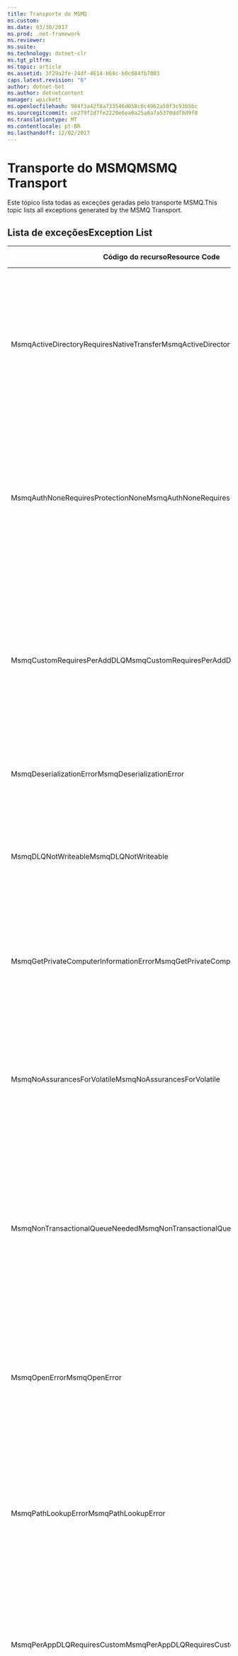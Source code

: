 ```yaml
---
title: Transporte do MSMQ
ms.custom: 
ms.date: 03/30/2017
ms.prod: .net-framework
ms.reviewer: 
ms.suite: 
ms.technology: dotnet-clr
ms.tgt_pltfrm: 
ms.topic: article
ms.assetid: 3f29a2fe-24df-4614-b64c-b0c084fb7003
caps.latest.revision: "6"
author: dotnet-bot
ms.author: dotnetcontent
manager: wpickett
ms.openlocfilehash: 904f3a42f8a733546d058c0c4962a50f3c93b5bc
ms.sourcegitcommit: ce279f2d7fe2220e6ea0a25a8a7a5370ddf8d9f0
ms.translationtype: MT
ms.contentlocale: pt-BR
ms.lasthandoff: 12/02/2017
---
```

# <a name="msmq-transport"></a><span data-ttu-id="6a3d9-102">Transporte do MSMQ</span><span class="sxs-lookup"><span data-stu-id="6a3d9-102">MSMQ Transport</span></span>
<span data-ttu-id="6a3d9-103">Este tópico lista todas as exceções geradas pelo transporte MSMQ.</span><span class="sxs-lookup"><span data-stu-id="6a3d9-103">This topic lists all exceptions generated by the MSMQ Transport.</span></span>  
  
## <a name="exception-list"></a><span data-ttu-id="6a3d9-104">Lista de exceções</span><span class="sxs-lookup"><span data-stu-id="6a3d9-104">Exception List</span></span>  
  
|<span data-ttu-id="6a3d9-105">Código do recurso</span><span class="sxs-lookup"><span data-stu-id="6a3d9-105">Resource Code</span></span>|<span data-ttu-id="6a3d9-106">Cadeia de caracteres de recurso</span><span class="sxs-lookup"><span data-stu-id="6a3d9-106">Resource String</span></span>|  
|-------------------|---------------------|  
|<span data-ttu-id="6a3d9-107">MsmqActiveDirectoryRequiresNativeTransfer</span><span class="sxs-lookup"><span data-stu-id="6a3d9-107">MsmqActiveDirectoryRequiresNativeTransfer</span></span>|<span data-ttu-id="6a3d9-108">A validação de associação para a mensagem de falha.</span><span class="sxs-lookup"><span data-stu-id="6a3d9-108">The binding validation for the message failed.</span></span> <span data-ttu-id="6a3d9-109">O cliente não pode enviar mensagens.</span><span class="sxs-lookup"><span data-stu-id="6a3d9-109">The client cannot send messages.</span></span> <span data-ttu-id="6a3d9-110">Um conflito nas propriedades da associação causou essa falha.</span><span class="sxs-lookup"><span data-stu-id="6a3d9-110">A conflict in the binding properties caused this failure.</span></span> <span data-ttu-id="6a3d9-111">A propriedade UseActiveDirectory está definida como true e QueueTransferProtocol está definida como Native.</span><span class="sxs-lookup"><span data-stu-id="6a3d9-111">The UseActiveDirectory is set to true and QueueTransferProtocol is set to Native.</span></span> <span data-ttu-id="6a3d9-112">Para resolver o conflito, corrija uma das propriedades.</span><span class="sxs-lookup"><span data-stu-id="6a3d9-112">To resolve the conflict, correct one of the properties.</span></span>|  
|<span data-ttu-id="6a3d9-113">MsmqAuthNoneRequiresProtectionNone</span><span class="sxs-lookup"><span data-stu-id="6a3d9-113">MsmqAuthNoneRequiresProtectionNone</span></span>|<span data-ttu-id="6a3d9-114">A validação de associação para o serviço falhou.</span><span class="sxs-lookup"><span data-stu-id="6a3d9-114">The binding validation for the service failed.</span></span> <span data-ttu-id="6a3d9-115">O ponto de extremidade de serviço ou o cliente não pode ser iniciado.</span><span class="sxs-lookup"><span data-stu-id="6a3d9-115">The service endpoint or the client cannot be started.</span></span> <span data-ttu-id="6a3d9-116">Um conflito nas propriedades da associação causou essa falha.</span><span class="sxs-lookup"><span data-stu-id="6a3d9-116">A conflict in the binding properties caused this failure.</span></span> <span data-ttu-id="6a3d9-117">MsmqAuthenticationMode está definida como None e MsmqProtectionLevel não está definida como None.</span><span class="sxs-lookup"><span data-stu-id="6a3d9-117">The MsmqAuthenticationMode is set to None and MsmqProtectionLevel is not set to None.</span></span> <span data-ttu-id="6a3d9-118">Para resolver o conflito, corrija uma das propriedades.</span><span class="sxs-lookup"><span data-stu-id="6a3d9-118">To resolve to conflict, correct one of the properties.</span></span>|  
|<span data-ttu-id="6a3d9-119">MsmqCustomRequiresPerAddDLQ</span><span class="sxs-lookup"><span data-stu-id="6a3d9-119">MsmqCustomRequiresPerAddDLQ</span></span>|<span data-ttu-id="6a3d9-120">A validação de associação para a mensagem de falha.</span><span class="sxs-lookup"><span data-stu-id="6a3d9-120">The binding validation for the message failed.</span></span> <span data-ttu-id="6a3d9-121">O cliente não é possível enviar a mensagem.</span><span class="sxs-lookup"><span data-stu-id="6a3d9-121">The client cannot send the message.</span></span> <span data-ttu-id="6a3d9-122">A propriedade DeadLetterQueue está definida como Custom, mas a propriedade CustomDeadLetterQueue não está especificada.</span><span class="sxs-lookup"><span data-stu-id="6a3d9-122">The DeadLetterQueue is set to Custom, but the CustomDeadLetterQueue is not specified.</span></span> <span data-ttu-id="6a3d9-123">Especifique o URI da fila de mensagens mortas para cada aplicativo na propriedade CustomDeadLetterQueue.</span><span class="sxs-lookup"><span data-stu-id="6a3d9-123">Specify the URI of the dead letter queue for each application in the CustomDeadLetterQueue property.</span></span>|  
|<span data-ttu-id="6a3d9-124">MsmqDeserializationError</span><span class="sxs-lookup"><span data-stu-id="6a3d9-124">MsmqDeserializationError</span></span>|<span data-ttu-id="6a3d9-125">Ocorreu um erro ao desserializar a mensagem XML.</span><span class="sxs-lookup"><span data-stu-id="6a3d9-125">An error was encountered while deserializing the XML message.</span></span> <span data-ttu-id="6a3d9-126">A mensagem não pode ser recebida e é descartada.</span><span class="sxs-lookup"><span data-stu-id="6a3d9-126">The message cannot be received and is dropped.</span></span>|  
|<span data-ttu-id="6a3d9-127">MsmqDLQNotWriteable</span><span class="sxs-lookup"><span data-stu-id="6a3d9-127">MsmqDLQNotWriteable</span></span>|<span data-ttu-id="6a3d9-128">Falha na validação de associação para o cliente.</span><span class="sxs-lookup"><span data-stu-id="6a3d9-128">The binding validation for the client failed.</span></span> <span data-ttu-id="6a3d9-129">O cliente não pode enviar uma mensagem.</span><span class="sxs-lookup"><span data-stu-id="6a3d9-129">The client cannot send a message.</span></span> <span data-ttu-id="6a3d9-130">A fila de mensagens mortas especificada não existe ou não pode ser gravada.</span><span class="sxs-lookup"><span data-stu-id="6a3d9-130">The specified dead-letter queue does not exist or cannot be written.</span></span> <span data-ttu-id="6a3d9-131">Certifique-se de que a fila existe com a autorização adequada para gravar nele.</span><span class="sxs-lookup"><span data-stu-id="6a3d9-131">Ensure the queue exists with the proper authorization to write to it.</span></span>|  
|<span data-ttu-id="6a3d9-132">MsmqGetPrivateComputerInformationError</span><span class="sxs-lookup"><span data-stu-id="6a3d9-132">MsmqGetPrivateComputerInformationError</span></span>|<span data-ttu-id="6a3d9-133">A verificação de versão falhou com o erro especificado.</span><span class="sxs-lookup"><span data-stu-id="6a3d9-133">The version check failed with the specified error.</span></span> <span data-ttu-id="6a3d9-134">A versão do MSMQ não pode ser detectada por todas as operações que estão no canal em fila falharão.</span><span class="sxs-lookup"><span data-stu-id="6a3d9-134">The version of MSMQ cannot be detected All operations that are on the queued channel will fail.</span></span> <span data-ttu-id="6a3d9-135">Verifique se o MSMQ está instalado e está disponível.</span><span class="sxs-lookup"><span data-stu-id="6a3d9-135">Ensure that MSMQ is installed and is available.</span></span>|  
|<span data-ttu-id="6a3d9-136">MsmqNoAssurancesForVolatile</span><span class="sxs-lookup"><span data-stu-id="6a3d9-136">MsmqNoAssurancesForVolatile</span></span>|<span data-ttu-id="6a3d9-137">A validação de associação para o serviço falhou.</span><span class="sxs-lookup"><span data-stu-id="6a3d9-137">The binding validation for the service failed.</span></span> <span data-ttu-id="6a3d9-138">O ponto de extremidade de serviço ou o cliente não pode ser iniciado.</span><span class="sxs-lookup"><span data-stu-id="6a3d9-138">The service endpoint or the client cannot be started.</span></span> <span data-ttu-id="6a3d9-139">A propriedade ExactlyOnce está definida como true e a propriedade Durable é definido como false.</span><span class="sxs-lookup"><span data-stu-id="6a3d9-139">The ExactlyOnce property is set to true and the Durable property is set to false.</span></span> <span data-ttu-id="6a3d9-140">Não há suporte para isso.</span><span class="sxs-lookup"><span data-stu-id="6a3d9-140">This is not supported.</span></span> <span data-ttu-id="6a3d9-141">Para resolver o conflito, corrija uma dessas propriedades.</span><span class="sxs-lookup"><span data-stu-id="6a3d9-141">To resolve the conflict, correct one of these properties.</span></span>|  
|<span data-ttu-id="6a3d9-142">MsmqNonTransactionalQueueNeeded</span><span class="sxs-lookup"><span data-stu-id="6a3d9-142">MsmqNonTransactionalQueueNeeded</span></span>|<span data-ttu-id="6a3d9-143">Foi detectada uma incompatibilidade entre a ligação e a configuração de fila do MSMQ.</span><span class="sxs-lookup"><span data-stu-id="6a3d9-143">A mismatch between the binding and MSMQ queue configuration was detected.</span></span> <span data-ttu-id="6a3d9-144">O ponto de extremidade de serviço não pode ser iniciado.</span><span class="sxs-lookup"><span data-stu-id="6a3d9-144">The service endpoint cannot be started.</span></span> <span data-ttu-id="6a3d9-145">A propriedade ExactlyOnce está definida como false e ler mensagens de fila é transacional.</span><span class="sxs-lookup"><span data-stu-id="6a3d9-145">The ExactlyOnce property is set to false and the queue to read messages from is a transactional queue.</span></span> <span data-ttu-id="6a3d9-146">Corrija o erro definindo a propriedade ExactlyOnce como true ou crie uma associação não transacional.</span><span class="sxs-lookup"><span data-stu-id="6a3d9-146">Correct the error by setting the ExactlyOnce property to true or create a non-transactional binding.</span></span>|  
|<span data-ttu-id="6a3d9-147">MsmqOpenError</span><span class="sxs-lookup"><span data-stu-id="6a3d9-147">MsmqOpenError</span></span>|<span data-ttu-id="6a3d9-148">Ocorreu um erro ao abrir a fila especificada.</span><span class="sxs-lookup"><span data-stu-id="6a3d9-148">An error occurred while opening the specified queue.</span></span> <span data-ttu-id="6a3d9-149">A mensagem não pode ser enviada ou recebida da fila.</span><span class="sxs-lookup"><span data-stu-id="6a3d9-149">The message cannot be sent or received from the queue.</span></span> <span data-ttu-id="6a3d9-150">Certifique-se de que o MSMQ está instalado e em execução.</span><span class="sxs-lookup"><span data-stu-id="6a3d9-150">Ensure that MSMQ is installed and running.</span></span> <span data-ttu-id="6a3d9-151">Certifique-se também de que a fila está disponível para ser aberto com o modo de acesso necessários e a autorização.</span><span class="sxs-lookup"><span data-stu-id="6a3d9-151">Also ensure that the queue is available to open with the required access mode and authorization.</span></span>|  
|<span data-ttu-id="6a3d9-152">MsmqPathLookupError</span><span class="sxs-lookup"><span data-stu-id="6a3d9-152">MsmqPathLookupError</span></span>|<span data-ttu-id="6a3d9-153">Ocorreu um erro ao converter o nome de caminho de fila especificado para o nome de formato.</span><span class="sxs-lookup"><span data-stu-id="6a3d9-153">An error occurred when converting the specified queue path name to the format name.</span></span> <span data-ttu-id="6a3d9-154">Falharam de todas as operações no canal em fila.</span><span class="sxs-lookup"><span data-stu-id="6a3d9-154">All operations on the queued channel failed.</span></span> <span data-ttu-id="6a3d9-155">Certifique-se de que o endereço da fila é válido.</span><span class="sxs-lookup"><span data-stu-id="6a3d9-155">Ensure that the queue address is valid.</span></span> <span data-ttu-id="6a3d9-156">MSMQ deve ser instalado com a integração do Active Directory habilitada e o acesso a ele está disponível.</span><span class="sxs-lookup"><span data-stu-id="6a3d9-156">MSMQ must be installed with Active Directory integration enabled and access to it is available.</span></span>|  
|<span data-ttu-id="6a3d9-157">MsmqPerAppDLQRequiresCustom</span><span class="sxs-lookup"><span data-stu-id="6a3d9-157">MsmqPerAppDLQRequiresCustom</span></span>|<span data-ttu-id="6a3d9-158">Falha na validação de associação no cliente.</span><span class="sxs-lookup"><span data-stu-id="6a3d9-158">The binding validation on the client failed.</span></span> <span data-ttu-id="6a3d9-159">O cliente não pode enviar mensagens.</span><span class="sxs-lookup"><span data-stu-id="6a3d9-159">The client cannot send messages.</span></span> <span data-ttu-id="6a3d9-160">A propriedade CustomDeadLetterQueue está definida, mas a propriedade DeadLetterQueue não está definida como personalizado.</span><span class="sxs-lookup"><span data-stu-id="6a3d9-160">The CustomDeadLetterQueue property is set, but the DeadLetterQueue property is not set to Custom.</span></span> <span data-ttu-id="6a3d9-161">Defina a propriedade DeadLetterQueue como Custom.</span><span class="sxs-lookup"><span data-stu-id="6a3d9-161">Set the DeadLetterQueue property to Custom.</span></span>|  
|<span data-ttu-id="6a3d9-162">MsmqPerAppDLQRequiresExactlyOnce</span><span class="sxs-lookup"><span data-stu-id="6a3d9-162">MsmqPerAppDLQRequiresExactlyOnce</span></span>|<span data-ttu-id="6a3d9-163">Falha na validação de associação para o cliente.</span><span class="sxs-lookup"><span data-stu-id="6a3d9-163">The binding validation for the client failed.</span></span> <span data-ttu-id="6a3d9-164">O cliente não pode enviar mensagens.</span><span class="sxs-lookup"><span data-stu-id="6a3d9-164">The client cannot send messages.</span></span> <span data-ttu-id="6a3d9-165">Um conflito nas propriedades da associação está causando a falha.</span><span class="sxs-lookup"><span data-stu-id="6a3d9-165">A conflict in the binding properties is causing the failure.</span></span> <span data-ttu-id="6a3d9-166">Para usar a fila de mensagens mortas personalizada, ExactlyOnce deve ser definido como verdadeiro para resolver o conflito.</span><span class="sxs-lookup"><span data-stu-id="6a3d9-166">To use the custom dead-letter queue, ExactlyOnce must be set to true to resolve to conflict.</span></span>|  
|<span data-ttu-id="6a3d9-167">MsmqPerAppDLQRequiresMsmq4</span><span class="sxs-lookup"><span data-stu-id="6a3d9-167">MsmqPerAppDLQRequiresMsmq4</span></span>|<span data-ttu-id="6a3d9-168">Foi detectada uma incompatibilidade entre a ligação e a configuração do MSMQ.</span><span class="sxs-lookup"><span data-stu-id="6a3d9-168">A mismatch between the binding and MSMQ configuration was detected.</span></span> <span data-ttu-id="6a3d9-169">O cliente não pode enviar mensagens.</span><span class="sxs-lookup"><span data-stu-id="6a3d9-169">The client cannot send messages.</span></span> <span data-ttu-id="6a3d9-170">Para usar a fila de mensagens mortas personalizada, você deve ter o MSMQ versão 4.0 ou superior.</span><span class="sxs-lookup"><span data-stu-id="6a3d9-170">To use the custom dead-letter queue, you must have MSMQ version 4.0 or higher.</span></span> <span data-ttu-id="6a3d9-171">Se você não tiver o MSMQ versão 4.0 ou superior, defina a propriedade DeadLetterQueue como System ou None.</span><span class="sxs-lookup"><span data-stu-id="6a3d9-171">If you do not have MSMQ version 4.0 or higher set the DeadLetterQueue property to System or None.</span></span>|  
|<span data-ttu-id="6a3d9-172">MsmqReceiveError</span><span class="sxs-lookup"><span data-stu-id="6a3d9-172">MsmqReceiveError</span></span>|<span data-ttu-id="6a3d9-173">Ocorreu um erro ao receber uma mensagem da fila.</span><span class="sxs-lookup"><span data-stu-id="6a3d9-173">An error occurred while receiving a message from the queue.</span></span> <span data-ttu-id="6a3d9-174">Certifique-se de que o MSMQ está instalado e em execução.</span><span class="sxs-lookup"><span data-stu-id="6a3d9-174">Ensure that MSMQ is installed and running.</span></span> <span data-ttu-id="6a3d9-175">Verifique se que a fila está disponível para recebimento.</span><span class="sxs-lookup"><span data-stu-id="6a3d9-175">Make sure the queue is available to receive from.</span></span>|  
|<span data-ttu-id="6a3d9-176">MsmqSameTransactionExpected</span><span class="sxs-lookup"><span data-stu-id="6a3d9-176">MsmqSameTransactionExpected</span></span>|<span data-ttu-id="6a3d9-177">Ocorreu um erro de transação para esta sessão.</span><span class="sxs-lookup"><span data-stu-id="6a3d9-177">A transaction error occurred for this session.</span></span> <span data-ttu-id="6a3d9-178">O canal da sessão está com defeito.</span><span class="sxs-lookup"><span data-stu-id="6a3d9-178">The session channel is faulted.</span></span> <span data-ttu-id="6a3d9-179">Mensagens na sessão não podem ser enviadas ou recebidas.</span><span class="sxs-lookup"><span data-stu-id="6a3d9-179">Messages in the session cannot be sent or received.</span></span> <span data-ttu-id="6a3d9-180">Uma sessão em fila não pode ser associada a mais de uma transação.</span><span class="sxs-lookup"><span data-stu-id="6a3d9-180">A queued session cannot be associated with more than one transaction.</span></span> <span data-ttu-id="6a3d9-181">Certifique-se de que todas as mensagens na sessão são enviadas ou recebidos por meio de uma única transação.</span><span class="sxs-lookup"><span data-stu-id="6a3d9-181">Ensure that all messages in the session are sent or received using a single transaction.</span></span>|  
|<span data-ttu-id="6a3d9-182">MsmqSendError</span><span class="sxs-lookup"><span data-stu-id="6a3d9-182">MsmqSendError</span></span>|<span data-ttu-id="6a3d9-183">Ocorreu um erro ao enviar para a fila especificada.</span><span class="sxs-lookup"><span data-stu-id="6a3d9-183">An error occurred while sending to the specified queue.</span></span> <span data-ttu-id="6a3d9-184">Certifique-se de que o MSMQ está instalado e em execução.</span><span class="sxs-lookup"><span data-stu-id="6a3d9-184">Ensure that MSMQ is installed and running.</span></span> <span data-ttu-id="6a3d9-185">Se você estiver enviando a uma fila local, certifique-se de que a fila existe com a autorização e o modo de acesso necessário.</span><span class="sxs-lookup"><span data-stu-id="6a3d9-185">If you are sending to a local queue, ensure the queue exists with the required access mode and authorization.</span></span>|  
|<span data-ttu-id="6a3d9-186">MsmqTimeSpanTooLarge</span><span class="sxs-lookup"><span data-stu-id="6a3d9-186">MsmqTimeSpanTooLarge</span></span>|<span data-ttu-id="6a3d9-187">O tempo de vida da mensagem é muito grande.</span><span class="sxs-lookup"><span data-stu-id="6a3d9-187">The message time to live is too large.</span></span> <span data-ttu-id="6a3d9-188">Não é possível enviar a mensagem.</span><span class="sxs-lookup"><span data-stu-id="6a3d9-188">The message cannot be sent.</span></span> <span data-ttu-id="6a3d9-189">A tempo de vida (TTL) da mensagem não pode exceder o valor máximo de Int32.</span><span class="sxs-lookup"><span data-stu-id="6a3d9-189">The message Time To Live (TTL) cannot exceed the Int32 maximum value.</span></span>|  
|<span data-ttu-id="6a3d9-190">MsmqTokenProviderNeededForCertificates</span><span class="sxs-lookup"><span data-stu-id="6a3d9-190">MsmqTokenProviderNeededForCertificates</span></span>|<span data-ttu-id="6a3d9-191">Não é possível encontrar um X509SecurityTokenProvider.</span><span class="sxs-lookup"><span data-stu-id="6a3d9-191">An X509SecurityTokenProvider cannot be found.</span></span> <span data-ttu-id="6a3d9-192">Não é possível enviar a mensagem.</span><span class="sxs-lookup"><span data-stu-id="6a3d9-192">The message cannot be sent.</span></span> <span data-ttu-id="6a3d9-193">O modo de autenticação de certificado requer um provedor de token x. 509.</span><span class="sxs-lookup"><span data-stu-id="6a3d9-193">The certificate authentication mode requires an X.509 token provider.</span></span> <span data-ttu-id="6a3d9-194">Certifique-se de que um provedor de token de segurança está disponível para o certificado instalado.</span><span class="sxs-lookup"><span data-stu-id="6a3d9-194">Make sure a security token provider is available for the installed certificate.</span></span>|  
|<span data-ttu-id="6a3d9-195">MsmqTransactedDLQExpected</span><span class="sxs-lookup"><span data-stu-id="6a3d9-195">MsmqTransactedDLQExpected</span></span>|<span data-ttu-id="6a3d9-196">Ocorreu uma incompatibilidade entre a ligação e a configuração do MSMQ.</span><span class="sxs-lookup"><span data-stu-id="6a3d9-196">A mismatch occurred between the binding and the MSMQ configuration.</span></span> <span data-ttu-id="6a3d9-197">Não não possível enviar mensagens.</span><span class="sxs-lookup"><span data-stu-id="6a3d9-197">Messages cannot be sent.</span></span> <span data-ttu-id="6a3d9-198">A fila de mensagens mortas personalizada especificada na associação deve ser uma fila de transações.</span><span class="sxs-lookup"><span data-stu-id="6a3d9-198">The custom dead-letter queue specified in the binding must be a transaction queue.</span></span> <span data-ttu-id="6a3d9-199">Certifique-se de que o endereço da fila de mensagens mortas personalizada está correto e se a fila é transacional.</span><span class="sxs-lookup"><span data-stu-id="6a3d9-199">Ensure that the custom dead-letter queue address is correct and the queue is a transactional queue.</span></span>|  
|<span data-ttu-id="6a3d9-200">MsmqTransactionalQueueNeeded</span><span class="sxs-lookup"><span data-stu-id="6a3d9-200">MsmqTransactionalQueueNeeded</span></span>|<span data-ttu-id="6a3d9-201">Ocorreu uma incompatibilidade entre a ligação e a configuração de fila do MSMQ.</span><span class="sxs-lookup"><span data-stu-id="6a3d9-201">A mismatch between the binding and the MSMQ queue configuration occurred.</span></span> <span data-ttu-id="6a3d9-202">O ponto de extremidade de serviço não pode ser iniciado.</span><span class="sxs-lookup"><span data-stu-id="6a3d9-202">The service endpoint cannot be started.</span></span> <span data-ttu-id="6a3d9-203">A propriedade ExactlyOnce está definida como true e a fila para ler mensagens de não é uma fila transacional.</span><span class="sxs-lookup"><span data-stu-id="6a3d9-203">The ExactlyOnce property is set to true and the queue to read messages from is not a transactional queue.</span></span> <span data-ttu-id="6a3d9-204">Para corrigir o erro, defina a propriedade ExactlyOnce como false ou criar uma fila transacional para essa associação.</span><span class="sxs-lookup"><span data-stu-id="6a3d9-204">To correct to the error, set the ExactlyOnce property to false or create a transactional queue for this binding.</span></span>|  
|<span data-ttu-id="6a3d9-205">MsmqTransactionCurrentRequired</span><span class="sxs-lookup"><span data-stu-id="6a3d9-205">MsmqTransactionCurrentRequired</span></span>|<span data-ttu-id="6a3d9-206">Nenhuma transação está disponível para enviar mensagens na sessão.</span><span class="sxs-lookup"><span data-stu-id="6a3d9-206">No transaction is available to send messages in the session.</span></span> <span data-ttu-id="6a3d9-207">Para enviar uma mensagem em uma sessão em fila requer uma transação.</span><span class="sxs-lookup"><span data-stu-id="6a3d9-207">To send a message in a queued session requires a transaction.</span></span> <span data-ttu-id="6a3d9-208">Certifique-se de que um escopo de transação está especificado para enviar a mensagem na sessão.</span><span class="sxs-lookup"><span data-stu-id="6a3d9-208">Ensure that a transaction scope is specified to send the message in the session.</span></span>|  
|<span data-ttu-id="6a3d9-209">MsmqTransactionRequired</span><span class="sxs-lookup"><span data-stu-id="6a3d9-209">MsmqTransactionRequired</span></span>|<span data-ttu-id="6a3d9-210">Uma transação é necessária, mas não está disponível.</span><span class="sxs-lookup"><span data-stu-id="6a3d9-210">A transaction is required but is not available.</span></span> <span data-ttu-id="6a3d9-211">As mensagens não podem ser enviadas ou recebidas.</span><span class="sxs-lookup"><span data-stu-id="6a3d9-211">Messages cannot be sent or received.</span></span> <span data-ttu-id="6a3d9-212">Certifique-se de que o escopo de transação é especificado para enviar ou receber mensagens.</span><span class="sxs-lookup"><span data-stu-id="6a3d9-212">Ensure that the transaction scope is specified to send or receive messages.</span></span>|  
|<span data-ttu-id="6a3d9-213">MsmqUnsupportedSerializationFormat</span><span class="sxs-lookup"><span data-stu-id="6a3d9-213">MsmqUnsupportedSerializationFormat</span></span>|<span data-ttu-id="6a3d9-214">Ocorreu um erro de desserialização.</span><span class="sxs-lookup"><span data-stu-id="6a3d9-214">A deserialization error occurred.</span></span> <span data-ttu-id="6a3d9-215">A mensagem não pode ser recebida e é descartada.</span><span class="sxs-lookup"><span data-stu-id="6a3d9-215">The message cannot be received and is dropped.</span></span> <span data-ttu-id="6a3d9-216">Não há suporte para o formato de serialização especificada.</span><span class="sxs-lookup"><span data-stu-id="6a3d9-216">The specified serialization format is not supported.</span></span>|  
|<span data-ttu-id="6a3d9-217">MsmqWrongPrivateQueueSyntax</span><span class="sxs-lookup"><span data-stu-id="6a3d9-217">MsmqWrongPrivateQueueSyntax</span></span>|<span data-ttu-id="6a3d9-218">A URL é inválida.</span><span class="sxs-lookup"><span data-stu-id="6a3d9-218">The URL is invalid.</span></span> <span data-ttu-id="6a3d9-219">A URL para a fila não pode conter o caractere '$'.</span><span class="sxs-lookup"><span data-stu-id="6a3d9-219">The URL for the queue cannot contain the '$' character.</span></span> <span data-ttu-id="6a3d9-220">Use a sintaxe no MSMQ: //machine/private/queueName para endereçar uma fila particular.</span><span class="sxs-lookup"><span data-stu-id="6a3d9-220">Use the syntax in net.msmq://machine/private/queueName to address a private queue.</span></span>|
